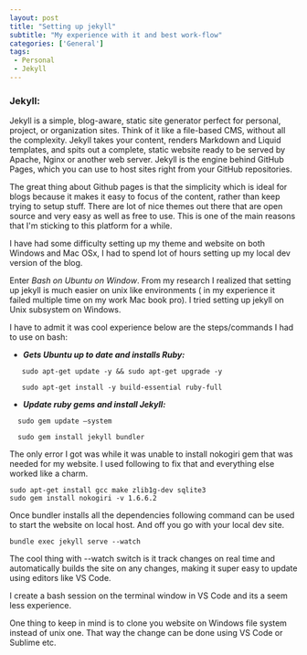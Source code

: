 ```yaml
---
layout: post
title: "Setting up jekyll"
subtitle: "My experience with it and best work-flow"
categories: ['General']
tags:
 - Personal
 - Jekyll
---
```


### Jekyll:
 Jekyll is a simple, blog-aware, static site generator perfect for personal, project, or organization sites. Think of it like a file-based CMS, without all the complexity. Jekyll takes your content, renders Markdown and Liquid templates, and spits out a complete, static website ready to be served by Apache, Nginx or another web server. Jekyll is the engine behind GitHub Pages, which you can use to host sites right from your GitHub repositories.

 The great thing about Github pages is that the simplicity which is ideal for blogs because it makes it easy to focus of the content, rather than keep trying to setup stuff. There are lot of nice themes out there that are open source and very easy as well as free to use. This is one of the main reasons that I'm sticking to this platform for a while.

 I have had some difficulty setting up my theme and website on both Windows and Mac OSx, I had to spend lot of hours setting up my local dev version of the blog.

 Enter _Bash on Ubuntu on Window_. From my research I realized that setting up jekyll is much easier on unix like environments ( in my experience it failed multiple time on my work Mac book pro). I tried setting up jekyll on Unix subsystem on Windows.

 I have to admit it was cool experience below are the steps/commands I had to use on bash:

- ***Gets Ubuntu up to date and installs Ruby:***

```
   sudo apt-get update -y && sudo apt-get upgrade -y
```
```
   sudo apt-get install -y build-essential ruby-full
```

- ***Update ruby gems and install Jekyll:***

```
  sudo gem update –system
```
```
  sudo gem install jekyll bundler
```

The only error I got was while it was unable to install nokogiri gem that was needed for my website. I used following to fix that and everything else worked like a charm.

```
sudo apt-get install gcc make zlib1g-dev sqlite3
sudo gem install nokogiri -v 1.6.6.2
```

Once bundler installs all the dependencies following command can be used to start the website on local host. And off you go with your local dev site.


```
bundle exec jekyll serve --watch
```


The cool thing with --watch switch is it track changes on real time and automatically builds the site on any changes, making it super easy to update using editors like VS Code.

I create a bash session on the terminal window in VS Code and its a seem less experience. 

One thing to keep in mind is to clone you website on Windows file system instead of unix one. That way the change can be done using VS Code or Sublime etc.
